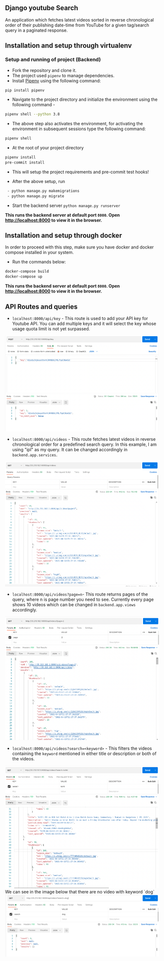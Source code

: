 ## Django youtube Search
An application which fetches latest videos sorted in reverse chronological order of their publishing date-time from YouTube for a given tag/search query in a paginated response.

## Installation and setup through virtualenv

### Setup and running of project (Backend)
- Fork the repository and clone it.
- The project used `pipenv` to manage dependencies.
- Install [Pipenv](https://pypi.org/project/pipenv/) using the following command: 
``` bash
pip install pipenv
```
- Navigate to the project directory and initialize the environment using the following command - 
``` bash
pipenv shell --python 3.8
```
- The above step also activates the environment, for activating the environment in subsequent sessions type the following command:
```bash
pipenv shell
```
- At the root of your project directory <br>

```bash
pipenv install
pre-commit install
```

- This will setup the project requirements and pre-commit test hooks!

- After the above setup, run

```bash
 - python manage.py makemigrations
 - python manage.py migrate
```
- Start the backend server
  `python manage.py runserver`
  
**This runs the backend server at default port `8000`.
  Open [http://localhost:8000](http://localhost:8000) to view it in the browser.**<br />

## Installation and setup through docker
In order to proceed with this step, make sure you have docker and docker compose installed in your system. 
- Run the commands below:
``` bash 
docker-compose build
docker-compose up
```
**This runs the backend server at default port `8000`.
  Open [http://localhost:8000](http://localhost:8000) to view it in the browser.**<br />

## API Routes and queries

- `localhost:8000/api/key` - This route is used to add your API key for Youtube API. You can add multiple keys and it will select the key whose usage quota limit is not yet surpassed.
<img src = "https://github.com/shreyagupta30/django_youtube_search/blob/master/assets/Screenshot%202021-04-16%20at%202.53.40%20AM.png?raw=true"/>

- `localhost:8000/api/videos` - This route fetches latest videos in reverse chronological order for a predefined search query. In this example, I am using "ipl" as my query. It can be changed accordingly in `backend.app.services`. 
<img src = "https://github.com/shreyagupta30/django_youtube_search/blob/master/assets/Screenshot%202021-04-16%20at%202.58.14%20AM.png?raw=true"/>

- `localhost:8000/api/videos?page=n`- This route returns pages of the query, where n is page number you need to see. Currently every page shows 10 videos which can be changed in `backend.app.views` accordingly.

<img src = "https://github.com/shreyagupta30/django_youtube_search/blob/master/assets/Screenshot%202021-04-16%20at%202.58.56%20AM.png?raw=true"/>


- `localhost:8000/api/videos?search=<keyword>` - This filters the videos containing the `keyword` mentioned in either title or description or both of the videos.
<img src = "https://github.com/shreyagupta30/django_youtube_search/blob/master/assets/Screenshot%202021-04-16%20at%203.00.02%20AM.png?raw=true"/>
We can see in the image below that there are no video with keyword `dog`
<img src = " https://github.com/shreyagupta30/django_youtube_search/blob/master/assets/Screenshot%202021-04-16%20at%203.00.39%20AM.png?raw=true"/>


